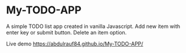 # My-TODO-APP
A simple TODO list app created in vanilla Javascript.
Add new item with enter key or submit button.
Delete an item option.


Live demo
https://abdulrauf84.github.io/My-TODO-APP/
